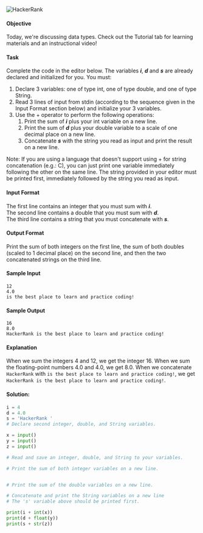 ![HackerRank](https://hrcdn.net/community-frontend/assets/brand/hr-logo-new-black-green-2f615594d2.svg)

#### Objective
Today, we're discussing data types. Check out the Tutorial tab for learning materials and an instructional video!

#### Task
Complete the code in the editor below. The variables ***i***, ***d*** and ***s*** are already declared and initialized for you. You must:

1. Declare 3 variables: one of type int, one of type double, and one of type String. 
1. Read 3 lines of input from stdin (according to the sequence given in the Input Format section below) and initialize your 3 variables. 
1. Use the + operator to perform the following operations: 
    1. Print the sum of ***i*** plus your int variable on a new line.
    2. Print the sum of ***d*** plus your double variable to a scale of one decimal place on a new line.
    3. Concatenate ***s*** with the string you read as input and print the result on a new line.

Note: If you are using a language that doesn't support using + for string concatenation (e.g.: C), you can just print one variable immediately following the other on the same line. The string provided in your editor must be printed first, immediately followed by the string you read as input.

#### Input Format

The first line contains an integer that you must sum with ***i***.  
The second line contains a double that you must sum with ***d***.  
The third line contains a string that you must concatenate with ***s***.  

#### Output Format

Print the sum of both integers on the first line, the sum of both doubles (scaled to 1 decimal place) on the second line, and then the two concatenated strings on the third line.

#### Sample Input
```
12
4.0
is the best place to learn and practice coding!
```
#### Sample Output
```
16
8.0
HackerRank is the best place to learn and practice coding!
```

####  Explanation

When we sum the integers 4 and 12, we get the integer 16. 
When we sum the floating-point numbers 4.0 and 4.0, we get 8.0. 
When we concatenate ```HackerRank``` with ```is the best place to learn and practice coding!```, we get ```HackerRank is the best place to learn and practice coding!```.

#### Solution:

```python
i = 4
d = 4.0
s = 'HackerRank '
# Declare second integer, double, and String variables.

x = input()
y = input()
z = input()

# Read and save an integer, double, and String to your variables.

# Print the sum of both integer variables on a new line.


# Print the sum of the double variables on a new line.

# Concatenate and print the String variables on a new line
# The 's' variable above should be printed first.

print(i + int(x))
print(d + float(y))
print(s + str(z))
